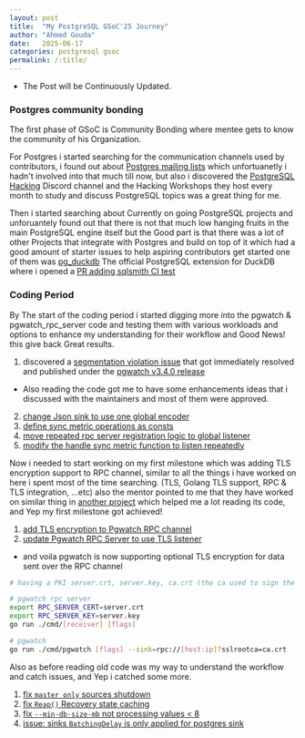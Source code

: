 ```yaml
---
layout: post
title:  "My PostgreSQL GSoC'25 Journey"
author: "Ahmed Gouda"
date:   2025-06-17
categories: postgresql gsoc 
permalink: /:title/
---
```


- The Post will be Continuously Updated. 

### Postgres community bonding

The first phase of GSoC is Community Bonding where mentee gets to know the community of his Organization.

For Postgres i started searching for the communication channels used by contributors, i found out about [Postgres mailing lists](https://www.postgresql.org/list/) which unfortuanetly i hadn't involved into that much till now, but also i discovered the [PostgreSQL Hacking](https://discord.gg/GavkM38HNX) Discord channel and the Hacking Workshops they host every month to study and discuss PostgreSQL topics was a great thing for me.

Then i started searching about Currently on going PostgreSQL projects and unforuantely found out that there is not that much low hanging fruits in the main PostgreSQL engine itself but the Good part is that there was a lot of other Projects that integrate with Postgres and build on top of it which had a good amount of starter issues to help aspiring contributors get started one of them was [pg_duckdb](https://github.com/duckdb/pg_duckdb) The official PostgreSQL extension for DuckDB where i opened a [PR adding sqlsmith CI test](https://github.com/duckdb/pg_duckdb/pull/812)

### Coding Period

By The start of the coding period i started digging more into the pgwatch & pgwatch_rpc_server code and testing them with various workloads and options to enhance my understanding for their workflow and Good News! this give back Great results. 

1.  discovered a [segmentation violation issue](https://github.com/cybertec-postgresql/pgwatch/issues/766) that got immediately resolved and published under the [pgwatch v3.4.0 release](https://github.com/cybertec-postgresql/pgwatch/releases/tag/v3.4.0) 

- Also reading the code got me to have some enhancements ideas that i discussed with the maintainers and most of them were approved. 
2. [change Json sink to use one global encoder](https://github.com/cybertec-postgresql/pgwatch/pull/772) 
3. [define sync metric operations as consts](https://github.com/cybertec-postgresql/pgwatch/pull/781)
4. [move repeated rpc server registration logic to global listener](https://github.com/destrex271/pgwatch3_rpc_server/pull/58)
5. [modify the handle sync metric function to listen repeatedly](https://github.com/destrex271/pgwatch3_rpc_server/pull/56) 


Now i needed to start working on my first milestone which was adding TLS encryption support to RPC channel, similar to all the things i have worked on here i spent most of the time searching. (TLS, Golang TLS support, RPC & TLS integration, ...etc) also the mentor pointed to me that they have worked on similar thing in [another project](https://github.com/cybertec-postgresql/vip-manager/blob/master/checker/etcd_leader_checker.go) which helped me a lot reading its code, and Yep my first milestone got achieved!

1. [add TLS encryption to Pgwatch RPC channel](https://github.com/cybertec-postgresql/pgwatch/pull/796)
2. [update Pgwatch RPC Server to use TLS listener](https://github.com/destrex271/pgwatch3_rpc_server/pull/64)

- and voila pgwatch is now supporting optional TLS encryption for data sent over the RPC channel

```bash
# having a PKI server.crt, server.key, ca.crt (the ca used to sign the first 2)

# pgwatch rpc server
export RPC_SERVER_CERT=server.crt
export RPC_SERVER_KEY=server.key
go run ./cmd/[receiver] [flags]

# pgwatch
go run ./cmd/pgwatch [flags] --sink=rpc://[host:ip]?sslrootca=ca.crt 
```

Also as before reading old code was my way to understand the workflow and catch issues, and Yep i catched some more.

1. [fix `master only` sources shutdown](https://github.com/cybertec-postgresql/pgwatch/pull/813)
2. [fix `Reap()` Recovery state caching](https://github.com/cybertec-postgresql/pgwatch/pull/815)
3. [fix `--min-db-size-mb` not processing values < 8](https://github.com/cybertec-postgresql/pgwatch/pull/818)
4. [issue: sinks `BatchingDelay` is only applied for postgres sink](https://github.com/cybertec-postgresql/pgwatch/issues/821)
